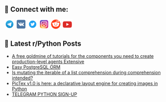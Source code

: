 ## 🔎 Connect with me:
[<img src="https://github.com/bullbesh/bullbesh/blob/main/images/Telegram.png" width="32" height="32" />](https://t.me/bullbesh)
[<img src="https://github.com/bullbesh/bullbesh/blob/main/images/VK.png" width="32" height="32" />](https://vk.com/bullbesh)
[<img src="https://github.com/bullbesh/bullbesh/blob/main/images/Twitter.png" width="32" height="32" />](https://twitter.com/bullbesh1)
[<img src="https://github.com/bullbesh/bullbesh/blob/main/images/Instagram.png" width="32" height="32" />](https://www.instagram.com/bullbesh)
[<img src="https://github.com/bullbesh/bullbesh/blob/main/images/Reddit.png" width="32" height="32" />](https://www.reddit.com/user/bullbesh)
[<img src="https://github.com/bullbesh/bullbesh/blob/main/images/YouTube.png" width="32" height="32" />](https://www.youtube.com/channel/UCtfjRs6uzgq5mfm8S06WTcg)

## 📕 Latest r/Python Posts
<!-- BLOG-POST-LIST:START -->
- [A free goldmine of tutorials for the components you need to create production-level agents Extensive](https://www.reddit.com/r/Python/comments/1mhgs5b/a_free_goldmine_of_tutorials_for_the_components/)
- [Easy PostgreSQL ORM](https://www.reddit.com/r/Python/comments/1mhg4hr/easy_postgresql_orm/)
- [Is mutating the iterable of a list comprehension during comprehension intended?](https://www.reddit.com/r/Python/comments/1mhdjdc/is_mutating_the_iterable_of_a_list_comprehension/)
- [PicTex v1.0 is here: a declarative layout engine for creating images in Python](https://www.reddit.com/r/Python/comments/1mhdbcf/pictex_v10_is_here_a_declarative_layout_engine/)
- [TELEGRAM PYTHON SIGN-UP](https://www.reddit.com/r/Python/comments/1mhbbk9/telegram_python_signup/)
<!-- BLOG-POST-LIST:END -->

